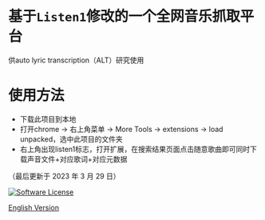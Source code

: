 # 基于`Listen1`修改的一个全网音乐抓取平台
供auto lyric transcription（ALT）研究使用

# 使用方法
- 下载此项目到本地
- 打开chrome -> 右上角菜单 -> More Tools -> extensions -> load unpacked，选中此项目的文件夹
- 右上角出现listen1标志，打开扩展，在搜索结果页面点击随意歌曲即可同时下载声音文件+对应歌词+对应元数据

（最后更新于 2023 年 3 月 29 日）

[![Software License](https://img.shields.io/badge/license-MIT-brightgreen.svg)](LICENSE)

[English Version](https://github.com/listen1/listen1_chrome_extension/blob/master/README_EN.md)